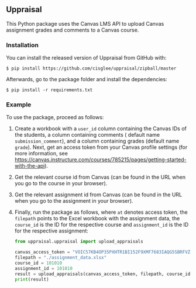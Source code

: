 ## Uppraisal

This Python package uses the Canvas LMS API to upload Canvas assignment grades and comments to a Canvas course.

### Installation

You can install the released version of Uppraisal from GitHub with:

```shell 
$ pip install https://github.com/cisglee/uppraisal/zipball/master
```

Afterwards, go to the package folder and install the dependencies:

```shell
$ pip install -r requirements.txt
```

### Example

To use the package, proceed as follows:

1. Create a workbook with a `user_id` column containing the Canvas IDs of the students, a column containing comments (
   default name `submission_comment`), and a column containing grades (default name `grade`). Next, get an access token
   from your Canvas profile settings (for more information, see
   https://canvas.instructure.com/courses/785215/pages/getting-started-with-the-api).
2. Get the relevant course id from Canvas (can be found in the URL when you go to the course in your browser).
3. Get the relevant assignment id from Canvas (can be found in the URL when you go to the assignment in your browser).
4. Finally, run the package as follows, where `at` denotes access token, the `filepath` points to the Excel workbook
   with the assignment data, the `course_id` is the ID for the respective course and `assignment_id` is the ID for the
   respective assignment:

    ```python
    from uppraisal.uppraisal import upload_appraisals
    
    canvas_access_token = "VOIC57KB4OP35PXHTR1BI152F9XMF7683IAQG5SBRFVZBRUFHJIYPBEYTKI9J6LH69UFM3"
    filepath = "./assignment_data.xlsx"
    course_id = 101010
    assignment_id = 101010
    result = upload_appraisals(canvas_access_token, filepath, course_id, assignment_id)
    print(result)
    ```
